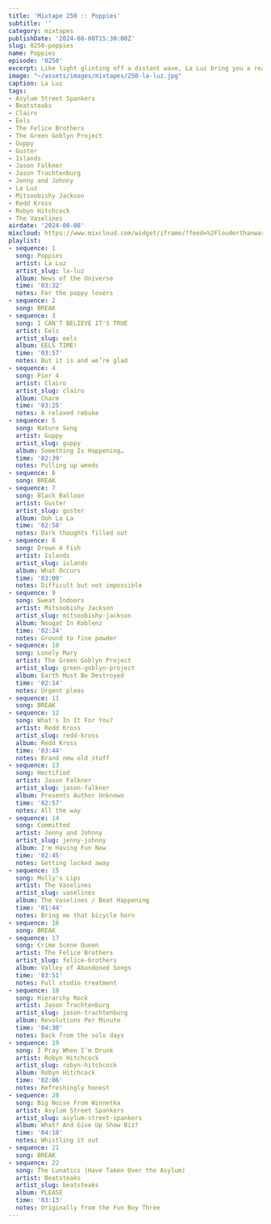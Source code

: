 ```yaml
---
title: 'Mixtape 250 :: Poppies'
subtitle: ''
category: mixtapes
publishDate: '2024-08-08T15:30:00Z'
slug: 0250-poppies
name: Poppies
episode: '0250'
excerpt: Like light glinting off a distant wave, La Luz bring you a realm of possibilities.
image: "~/assets/images/mixtapes/250-la-luz.jpg"
caption: La Luz
tags:
- Asylum Street Spankers
- Beatsteaks
- Clairo
- Eels
- The Felice Brothers
- The Green Goblyn Project
- Guppy
- Guster
- Islands
- Jason Falkner
- Jason Trachtenburg
- Jenny and Johnny
- La Luz
- Mitsoobishy Jackson
- Redd Kross
- Robyn Hitchcock
- The Vaselines
airdate: '2024-08-08'
mixcloud: https://www.mixcloud.com/widget/iframe/?feed=%2Flouderthanwar%2Fthe-mixtape-250-poppies-2024-08-08%2F&hide_artwork=1&hide_cover=1
playlist:
- sequence: 1
  song: Poppies
  artist: La Luz
  artist_slug: la-luz
  album: News of the Universe
  time: '03:32'
  notes: For the poppy lovers
- sequence: 2
  song: BREAK
- sequence: 3
  song: I CAN'T BELIEVE IT'S TRUE
  artist: Eels
  artist_slug: eels
  album: EELS TIME!
  time: '03:57'
  notes: But it is and we’re glad
- sequence: 4
  song: Pier 4
  artist: Clairo
  artist_slug: clairo
  album: Charm
  time: '03:25'
  notes: A relaxed rebuke
- sequence: 5
  song: Nature Song
  artist: Guppy
  artist_slug: guppy
  album: Something Is Happening…
  time: '02:39'
  notes: Pulling up weeds
- sequence: 6
  song: BREAK
- sequence: 7
  song: Black Balloon
  artist: Guster
  artist_slug: guster
  album: Ooh La La
  time: '02:58'
  notes: Dark thoughts filled out
- sequence: 8
  song: Drown A Fish
  artist: Islands
  artist_slug: islands
  album: What Occurs
  time: '03:09'
  notes: Difficult but not impossible
- sequence: 9
  song: Sweat Indoors
  artist: Mitsoobishy Jackson
  artist_slug: mitsoobishy-jackson
  album: Nougat In Koblenz
  time: '02:24'
  notes: Ground to fine powder
- sequence: 10
  song: Lonely Mary
  artist: The Green Goblyn Project
  artist_slug: green-goblyn-project
  album: Earth Must Be Destroyed
  time: '02:14'
  notes: Urgent pleas
- sequence: 11
  song: BREAK
- sequence: 12
  song: What's In It For You?
  artist: Redd Kross
  artist_slug: redd-kross
  album: Redd Kross
  time: '03:44'
  notes: Brand new old stuff
- sequence: 13
  song: Hectified
  artist: Jason Falkner
  artist_slug: jason-falkner
  album: Presents Author Unknown
  time: '02:57'
  notes: All the way
- sequence: 14
  song: Committed
  artist: Jenny and Johnny
  artist_slug: jenny-johnny
  album: I'm Having Fun Now
  time: '02:45'
  notes: Getting locked away
- sequence: 15
  song: Molly's Lips
  artist: The Vaselines
  artist_slug: vaselines
  album: The Vaselines / Beat Happening
  time: '01:44'
  notes: Bring me that bicycle horn
- sequence: 16
  song: BREAK
- sequence: 17
  song: Crime Scene Queen
  artist: The Felice Brothers
  artist_slug: felice-brothers
  album: Valley of Abandoned Songs
  time: '03:51'
  notes: Full studio treatment
- sequence: 18
  song: Hierarchy Rock
  artist: Jason Trachtenburg
  artist_slug: jason-trachtenburg
  album: Revolutions Per Minute
  time: '04:30'
  notes: Back from the solo days
- sequence: 19
  song: I Pray When I'm Drunk
  artist: Robyn Hitchcock
  artist_slug: robyn-hitchcock
  album: Robyn Hitchcock
  time: '02:06'
  notes: Refreshingly honest
- sequence: 20
  song: Big Noise From Winnetka
  artist: Asylum Street Spankers
  artist_slug: asylum-street-spankers
  album: What? And Give Up Show Biz?
  time: '04:10'
  notes: Whistling it out
- sequence: 21
  song: BREAK
- sequence: 22
  song: The Lunatics (Have Taken Over the Asylum)
  artist: Beatsteaks
  artist_slug: beatsteaks
  album: PLEASE
  time: '03:13'
  notes: Originally from the Fun Boy Three
---
```


